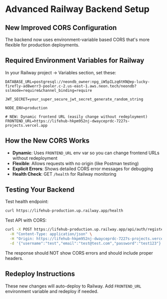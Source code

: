# Advanced Railway Backend Setup

## New Improved CORS Configuration

The backend now uses environment-variable based CORS that's more flexible for production deployments.

## Required Environment Variables for Railway

In your Railway project → Variables section, set these:

```
DATABASE_URL=postgresql://neondb_owner:npg_iW5pILzq6tKN@ep-lucky-firefly-ad8werr3-pooler.c-2.us-east-1.aws.neon.tech/neondb?sslmode=require&channel_binding=require

JWT_SECRET=your_super_secure_jwt_secret_generate_random_string

NODE_ENV=production

# NEW: Dynamic frontend URL (easily change without redeployment)
FRONTEND_URL=https://lifehub-hkpm952nj-dwayceprdc-7227s-projects.vercel.app
```

## How the New CORS Works

- **Dynamic**: Uses `FRONTEND_URL` env var so you can change frontend URLs without redeployment
- **Flexible**: Allows requests with no origin (like Postman testing)
- **Explicit Errors**: Shows detailed CORS error messages for debugging
- **Health Check**: GET `/health` for Railway monitoring

## Testing Your Backend

Test health endpoint:
```bash
curl https://lifehub-production.up.railway.app/health
```

Test API with CORS:
```bash
curl -X POST https://lifehub-production.up.railway.app/api/auth/register \
  -H "Content-Type: application/json" \
  -H "Origin: https://lifehub-hkpm952nj-dwayceprdc-7227s-projects.vercel.app" \
  -d '{"username":"test","email":"test@test.com","password":"test123"}'
```

The response should NOT show CORS errors and should include proper headers.

## Redeploy Instructions

These new changes will auto-deploy to Railway. Add `FRONTEND_URL` environment variable and redeploy if needed.
